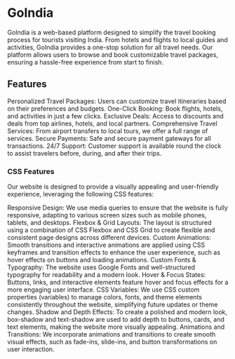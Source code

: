 # GoIndia
GoIndia is a web-based platform designed to simplify the travel booking process for tourists visiting India. From hotels and flights to local guides and activities, GoIndia provides a one-stop solution for all travel needs. Our platform allows users to browse and book customizable travel packages, ensuring a hassle-free experience from start to finish.
## Features
Personalized Travel Packages: Users can customize travel itineraries based on their preferences and budgets.
One-Click Booking: Book flights, hotels, and activities in just a few clicks.
Exclusive Deals: Access to discounts and deals from top airlines, hotels, and local partners.
Comprehensive Travel Services: From airport transfers to local tours, we offer a full range of services.
Secure Payments: Safe and secure payment gateways for all transactions.
24/7 Support: Customer support is available round the clock to assist travelers before, during, and after their trips.
### CSS Features
Our website is designed to provide a visually appealing and user-friendly experience, leveraging the following CSS features:

Responsive Design: We use media queries to ensure that the website is fully responsive, adapting to various screen sizes such as mobile phones, tablets, and desktops.
Flexbox & Grid Layouts: The layout is structured using a combination of CSS Flexbox and CSS Grid to create flexible and consistent page designs across different devices.
Custom Animations: Smooth transitions and interactive animations are applied using CSS keyframes and transition effects to enhance the user experience, such as hover effects on buttons and loading animations.
Custom Fonts & Typography: The website uses Google Fonts and well-structured typography for readability and a modern look.
Hover & Focus States: Buttons, links, and interactive elements feature hover and focus effects for a more engaging user interface.
CSS Variables: We use CSS custom properties (variables) to manage colors, fonts, and theme elements consistently throughout the website, simplifying future updates or theme changes.
Shadow and Depth Effects: To create a polished and modern look, box-shadow and text-shadow are used to add depth to buttons, cards, and text elements, making the website more visually appealing.
Animations and Transitions: We incorporate animations and transitions to create smooth visual effects, such as fade-ins, slide-ins, and button transformations on user interaction.
